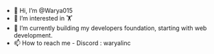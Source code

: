 - 👋 Hi, I’m @Warya015
- 👀 I’m interested in 🏋️
- 🌱 I’m currently building my developers foundation, starting with web development.
- 📫 How to reach me - Discord : waryalinc

<!---
Warya015/Warya015 is a ✨ special ✨ repository because its `README.md` (this file) appears on your GitHub profile.
You can click the Preview link to take a look at your changes.
--->
